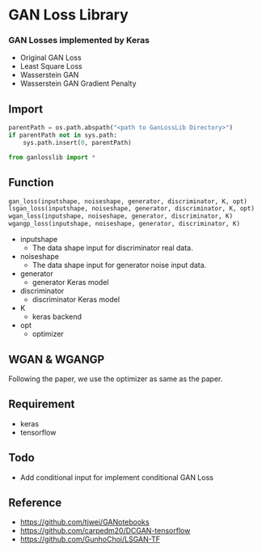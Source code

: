 # GAN Loss Library

### GAN Losses implemented by Keras

*	Original GAN Loss
*	Least Square Loss
*	Wasserstein GAN
*	Wasserstein GAN Gradient Penalty

##	Import
```	python line-numbers  
parentPath = os.path.abspath("<path to GanLossLib Directory>")
if parentPath not in sys.path:
    sys.path.insert(0, parentPath)

from ganlosslib import *
```   
##	Function
```	python line-numbers  
gan_loss(inputshape, noiseshape, generator, discriminator, K, opt)
lsgan_loss(inputshape, noiseshape, generator, discriminator, K, opt)
wgan_loss(inputshape, noiseshape, generator, discriminator, K)
wgangp_loss(inputshape, noiseshape, generator, discriminator, K)
``` 
*	inputshape
	*	The data shape input for discriminator real data.
*	noiseshape
	*	The data shape input for generator noise input data.
*	generator
	*	generator Keras model
*	discriminator
	*	discriminator Keras model
*	K
	*	keras backend
*	opt
	*	optimizer

##	WGAN & WGANGP
Following the paper, we use the optimizer as same as the paper.

##	Requirement
*	keras
*	tensorflow

##	Todo
*	Add conditional input for implement conditional GAN Loss

##	Reference
*	https://github.com/tjwei/GANotebooks
*	https://github.com/carpedm20/DCGAN-tensorflow
*	https://github.com/GunhoChoi/LSGAN-TF
